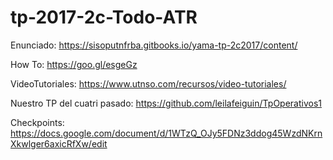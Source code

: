 # tp-2017-2c-Todo-ATR

Enunciado: https://sisoputnfrba.gitbooks.io/yama-tp-2c2017/content/

How To: https://goo.gl/esgeGz

VideoTutoriales: https://www.utnso.com/recursos/video-tutoriales/

Nuestro TP del cuatri pasado: https://github.com/leilafeiguin/TpOperativos1

Checkpoints: https://docs.google.com/document/d/1WTzQ_OJy5FDNz3ddog45WzdNKrnXkwlger6axicRfXw/edit

